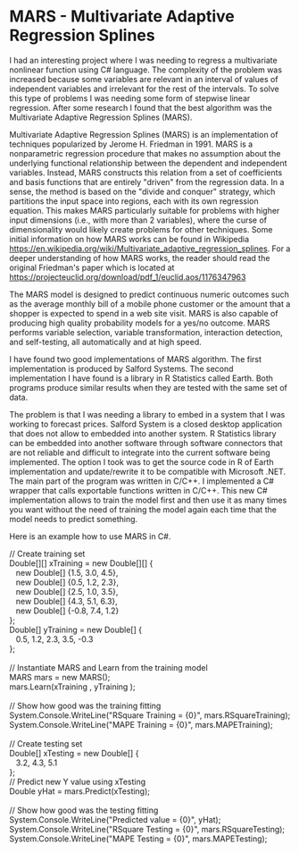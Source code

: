 # MARS - Multivariate Adaptive Regression Splines

I had an interesting project where I was needing to regress a multivariate nonlinear function using C# language. The complexity of the problem was increased because some variables are relevant in an interval of values of independent variables and irrelevant for the rest of the intervals. To solve this type of problems I was needing some form of stepwise linear regression. After some research I found that the best algorithm was the Multivariate Adaptive Regression Splines (MARS).

Multivariate Adaptive Regression Splines (MARS) is an implementation of techniques popularized by Jerome H. Friedman in 1991. MARS is a nonparametric regression procedure that makes no assumption about the underlying functional relationship between the dependent and independent variables. Instead, MARS constructs this relation from a set of coefficients and basis functions that are entirely "driven" from the regression data. In a sense, the method is based on the "divide and conquer" strategy, which partitions the input space into regions, each with its own regression equation. This makes MARS particularly suitable for problems with higher input dimensions (i.e., with more than 2 variables), where the curse of dimensionality would likely create problems for other techniques. Some initial information on how MARS works can be found in Wikipedia <u>https://en.wikipedia.org/wiki/Multivariate_adaptive_regression_splines</u>. For a deeper understanding of how MARS works, the reader should read the original Friedman's paper which is located at <u>https://projecteuclid.org/download/pdf_1/euclid.aos/1176347963</u>

The MARS model is designed to predict continuous numeric outcomes such as the average monthly bill of a mobile phone customer or the amount that a shopper is expected to spend in a web site visit. MARS is also capable of producing high quality probability models for a yes/no outcome. MARS performs variable selection, variable transformation, interaction detection, and self-testing, all automatically and at high speed.

I have found two good implementations of MARS algorithm. The first implementation is produced by Salford Systems. The second implementation I have found is a library in R Statistics called Earth. Both programs produce similar results when they are tested with the same set of data.

The problem is that I was needing a library to embed in a system that I was working to forecast prices. Salford System is a closed desktop application that does not allow to embedded into another system. R Statistics library can be embedded into another software through software connectors that are not reliable and difficult to integrate into the current software being implemented. The option I took was to get the source code in R of Earth implementation and update/rewrite it to be compatible with Microsoft .NET. The main part of the program was written in C/C++. I implemented a C# wrapper that calls exportable functions written in C/C++. This new C# implementation allows to train the model first and then use it as many times you want without the need of training the model again each time that the model needs to predict something.

Here is an example how to use MARS in C#.

// Create training set</br>
Double[][] xTraining = new Double[][] {</br>
&nbsp;&nbsp;&nbsp;new Double[] {1.5, 3.0, 4.5},</br>
&nbsp;&nbsp;&nbsp;new Double[] {0.5, 1.2, 2.3},</br>
&nbsp;&nbsp;&nbsp;new Double[] {2.5, 1.0, 3.5},</br>
&nbsp;&nbsp;&nbsp;new Double[] {4.3, 5.1, 6.3},</br>
&nbsp;&nbsp;&nbsp;new Double[] {-0.8, 7.4, 1.2}</br>
};</br>
Double[] yTraining = new Double[] {</br>
&nbsp;&nbsp;&nbsp;0.5, 1.2, 2.3, 3.5, -0.3</br>
};</br>
</br>
// Instantiate MARS and Learn from the training model</br>
MARS mars = new MARS();</br>
mars.Learn(xTraining , yTraining );</br>
</br>
// Show how good was the training fitting</br>
System.Console.WriteLine("RSquare Training = {0}", mars.RSquareTraining);</br>
System.Console.WriteLine("MAPE Training = {0}", mars.MAPETraining);</br>
</br>
// Create testing set</br>
Double[] xTesting = new Double[] {</br>
&nbsp;&nbsp;&nbsp;3.2, 4.3, 5.1</br>
};</br>
// Predict new Y value using xTesting </br>
Double yHat = mars.Predict(xTesting);</br>
</br>
// Show how good was the testing fitting</br>
System.Console.WriteLine("Predicted value = {0}", yHat);</br>
System.Console.WriteLine("RSquare Testing = {0}", mars.RSquareTesting);</br>
System.Console.WriteLine("MAPE Testing    = {0}", mars.MAPETesting);</br>
</br>


